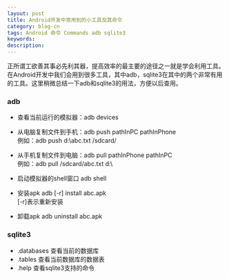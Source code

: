 ```yaml
---
layout: post
title: Android开发中常用到的小工具及其命令
category: blog-cn
tags: Android 命令 Commands adb sqlite3
keywords: 
description:
---
```



正所谓工欲善其事必先利其器，提高效率的最主要的途径之一就是学会利用工具。在Android开发中我们会用到很多工具，其中adb，sqlite3在其中的两个非常有用的工具。这里稍微总结一下adb和sqlite3的用法，方便以后查用。

### adb

* 查看当前运行的模拟器：adb devices

* 从电脑复制文件到手机：adb push pathInPC pathInPhone  
 例如：adb push d:\abc.txt /sdcard/

* 从手机复制文件到电脑：adb pull pathInPhone pathInPC  
 例如：adb pull /sdcard/abc.txt d:\

* 启动模拟器的shell窗口 adb shell

* 安装apk adb [-r] install abc.apk  
 [-r]表示重新安装

* 卸载apk adb uninstall abc.apk

### sqlite3

* .databases 查看当前的数据库
* .tables 查看当前数据库的数据表
* .help 查看sqlite3支持的命令



